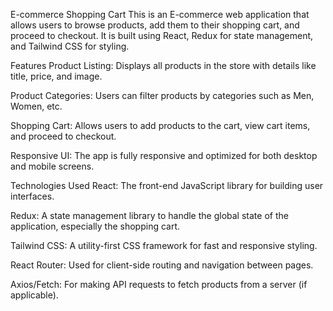 E-commerce Shopping Cart
This is an E-commerce web application that allows users to browse products, add them to their shopping cart, and proceed to checkout. It is built using React, Redux for state management, and Tailwind CSS for styling.

Features
Product Listing: Displays all products in the store with details like title, price, and image.

Product Categories: Users can filter products by categories such as Men, Women, etc.

Shopping Cart: Allows users to add products to the cart, view cart items, and proceed to checkout.

Responsive UI: The app is fully responsive and optimized for both desktop and mobile screens.

Technologies Used
React: The front-end JavaScript library for building user interfaces.

Redux: A state management library to handle the global state of the application, especially the shopping cart.

Tailwind CSS: A utility-first CSS framework for fast and responsive styling.

React Router: Used for client-side routing and navigation between pages.

Axios/Fetch: For making API requests to fetch products from a server (if applicable).
